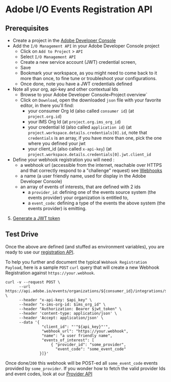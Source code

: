 # Adobe I/O Events Registration API

## Prerequisites

* Create a project in the [Adobe Developer Console](/developer-console/docs/guides/projects/projects-empty/)
* Add the `I/O Management API` in your Adobe Developer Console project 
  * Click on `Add to Project` > `API`
  * Select `I/O Management API`
  * Create a new service account (JWT) credential screen, 
  * Save
  * Bookmark your workspace, as you might need to come back to it more than once, to fine tune or troubleshoot your configurations.
  * Once done, note you have a JWT credentials defined
* Note all your org, api-key and other contextual Ids
  * Browse to your Adobe Developer Console` > `Project overview`
  * Click on `Download`, open the downloaded `json` file with your favorite editor, in there you'll find:
    * your consumer Org Id (also called `consumer id`) (at `project.org.id`)
    * your IMS Org Id (at `project.org.ims_org_id`)
    * your credential Id (also called `application id`) (at `project.workspace.details.credentials[0].id`, note that `credentials` is an array, 
       if you have more than one, pick the one where you defined your jwt
    * your client_id (also called `x-api-key`) (at `project.workspace.details.credentials[0].jwt.client_id`                
* Define your webhook registration you will need :
  * a webhook url (accessible from the internet, reachable over HTTPS and that correctly respond to a "challenge" request) see [Webhooks](/guides/)
  * a name (a user friendly name, used for display in the Adobe Developer Console)
  * an array of events of interests, that are defined with 2 ids
    * a `provider_id`: defining one of the events source system (the events provider) your organization is entitled to,
    * a `event_code`: defining a type of the events the above system (the events provider) is emitting.
5. [Generate a JWT token](/developer-console/docs/guides/credentials/)

## Test Drive

Once the above are defined (and stuffed as environment variables),
you are ready to use our [registration API](/api/#operation/createRegistrationCli).

To help you further and document the typical `Webhook Registration Payload`, 
here is a sample `POST` `curl` query that will create a new Webhook Registration against `https://your.webhook`.

    curl -v --request POST \
          --url https://api.adobe.io/events/organizations/${consumer_id}/integrations/${application_id}/registrations \
          --header "x-api-key: $api_key" \
          --header "x-ims-org-id: $ims_org_id" \
          --header "Authorization: Bearer $jwt_token" \
          --header 'content-type: application/json' \
          --header 'Accept: application/json' \
          --data '{
                    "client_id": "'"${api_key}"'",
                    "webhook_url": "https://your.webhook",
                    "name": "a user friendly name",
                    "events_of_interest": [
                        { "provider_id": "some_provider",
                          "event_code": "some_event_code"
                   }]}'
 
Once done/`200` this webhook will be POST-ed all `some_event_code` events provided by `some_provider`. 
If you wonder how to fetch the valid provider Ids and event codes, look at our [Provider API](provider_api.md)

